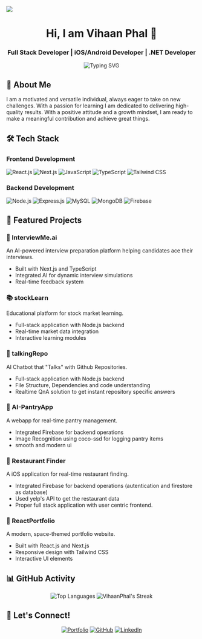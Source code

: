 [![](https://visitcount.itsvg.in/api?id=VihaanPhal&label=Profile%20Views&color=6&icon=0&pretty=false)](https://visitcount.itsvg.in)

<div align="center" >
  
  # Hi, I am Vihaan Phal 👋
  ### Full Stack Developer | iOS/Android Developer | .NET Developer 

  <p align="center">
    <img src="https://readme-typing-svg.herokuapp.com?font=Fira+Code&pause=100&color=98FF98&center=true&vCenter=true&width=700&lines=Full+Stack+Developer;iOS/Android+Developer;.NET+DeveloperProblem+Solver;Tech+Enthusiast;Professional+Cricketer" alt="Typing SVG" />
  </p>
</div>

## 💫 About Me

I am a motivated and versatile individual, always eager to take on new challenges. With a passion for learning I am dedicated to delivering high-quality results. With a positive attitude and a growth mindset, I am ready to make a meaningful contribution and achieve great things.

## 🛠️ Tech Stack

### Frontend Development
![React.js](https://img.shields.io/badge/-React.js-61DAFB?style=for-the-badge&logo=react&logoColor=black)
![Next.js](https://img.shields.io/badge/-Next.js-000000?style=for-the-badge&logo=next.js&logoColor=white)
![JavaScript](https://img.shields.io/badge/-JavaScript-F7DF1E?style=for-the-badge&logo=javascript&logoColor=black)
![TypeScript](https://img.shields.io/badge/-TypeScript-3178C6?style=for-the-badge&logo=typescript&logoColor=white)
![Tailwind CSS](https://img.shields.io/badge/-Tailwind_CSS-38B2AC?style=for-the-badge&logo=tailwind-css&logoColor=white)

### Backend Development
![Node.js](https://img.shields.io/badge/-Node.js-339933?style=for-the-badge&logo=node.js&logoColor=white)
![Express.js](https://img.shields.io/badge/-Express.js-000000?style=for-the-badge&logo=express&logoColor=white)
![MySQL](https://img.shields.io/badge/-MySQL-4479A1?style=for-the-badge&logo=mysql&logoColor=white)
![MongoDB](https://img.shields.io/badge/-MongoDB-47A248?style=for-the-badge&logo=mongodb&logoColor=white)
![Firebase](https://img.shields.io/badge/-Firebase-FFCA28?style=for-the-badge&logo=firebase&logoColor=black)

## 🎯 Featured Projects

### 🤖 InterviewMe.ai
An AI-powered interview preparation platform helping candidates ace their interviews.
- Built with Next.js and TypeScript
- Integrated AI for dynamic interview simulations
- Real-time feedback system

### 📚 stockLearn
Educational platform for stock market learning.
- Full-stack application with Node.js backend
- Real-time market data integration
- Interactive learning modules

### 🤖 talkingRepo
AI Chatbot that "Talks" with Github Repositories.
- Full-stack application with Node.js backend
- File Structure, Dependencies and code understanding
- Realtime QnA solution to get instant repository specific answers 

### 🛒 AI-PantryApp
A webapp for real-time pantry management.
- Integrated Firebase for backend operations
- Image Recognition using coco-ssd for logging pantry items 
- smooth and modern ui
  
### 🛒 Restaurant Finder
A iOS application for real-time restaurant finding.
- Integrated Firebase for backend operations (autentication and firestore as database)
- Used yelp's API to get the restaurant data 
- Proper full stack application with user centric frontend.

### 💼 ReactPortfolio
A modern, space-themed portfolio website.
- Built with React.js and Next.js
- Responsive design with Tailwind CSS
- Interactive UI elements

## 📊 GitHub Activity

<div align="center">

![Top Languages](https://github-readme-stats.vercel.app/api/top-langs/?username=VihaanPhal&layout=compact&theme=monokai)
![VihaanPhal's Streak](https://github-readme-streak-stats.herokuapp.com/?user=VihaanPhal&theme=dark&hide_border=false)

</div>

## 🤝 Let's Connect!

<div align="center">

[![Portfolio](https://img.shields.io/badge/-Portfolio-A020F0?style=for-the-badge&logo=react&logoColor=white)](https://vihaanphal.vercel.app)
[![GitHub](https://img.shields.io/badge/-GitHub-181717?style=for-the-badge&logo=github&logoColor=white)](https://github.com/VihaanPhal)
[![LinkedIn](https://img.shields.io/badge/-LinkedIn-0077B5?style=for-the-badge&logo=linkedin&logoColor=white)](https://linkedin.com/in/vihaanphal)


</div>

